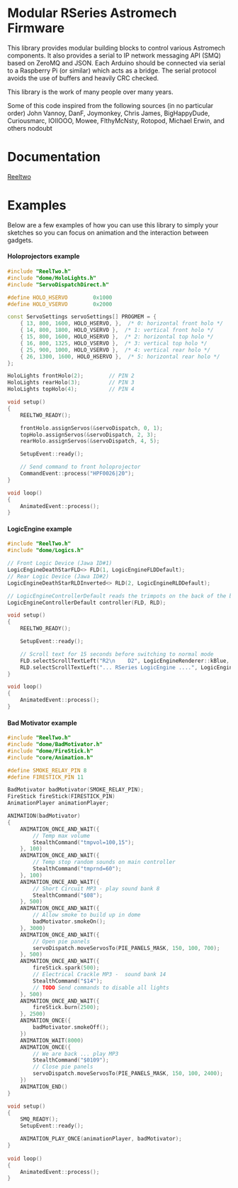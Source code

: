 # Modular RSeries Astromech Firmware  #

This library provides modular building blocks to control various Astromech components. It also provides a serial to IP network messaging API (SMQ) based on ZeroMQ and JSON. Each Arduino should be connected via serial to a Raspberry Pi (or similar) which acts as a bridge. The serial protocol avoids the use of buffers and heavily CRC checked.

This library is the work of many people over many years.

Some of this code inspired from the following sources (in no particular order)
 John Vannoy, DanF, Joymonkey, Chris James, BigHappyDude, Curiousmarc, IOIIOOO, Mowee, FlthyMcNsty, Rotopod, Michael Erwin, and others nodoubt

# Documentation

[Reeltwo](https://reeltwo.github.io/Reeltwo)

# Examples

Below are a few examples of how you can use this library to simply your sketches so you can focus on animation and the interaction between gadgets.

#### Holoprojectors example

```C++
#include "ReelTwo.h"
#include "dome/HoloLights.h"
#include "ServoDispatchDirect.h"

#define HOLO_HSERVO        0x1000
#define HOLO_VSERVO        0x2000

const ServoSettings servoSettings[] PROGMEM = {
    { 13, 800, 1600, HOLO_HSERVO, },  /* 0: horizontal front holo */
    { 14, 800, 1800, HOLO_VSERVO },  /* 1: vertical front holo */
    { 15, 800, 1600, HOLO_HSERVO },  /* 2: horizontal top holo */
    { 16, 800, 1325, HOLO_VSERVO },  /* 3: vertical top holo */
    { 25, 900, 1000, HOLO_VSERVO },  /* 4: vertical rear holo */
    { 26, 1300, 1600, HOLO_HSERVO },  /* 5: horizontal rear holo */
};

HoloLights frontHolo(2);		// PIN 2
HoloLights rearHolo(3);			// PIN 3
HoloLights topHolo(4);			// PIN 4

void setup()
{
    REELTWO_READY();

    frontHolo.assignServos(&servoDispatch, 0, 1);
    topHolo.assignServos(&servoDispatch, 2, 3);
    rearHolo.assignServos(&servoDispatch, 4, 5);

    SetupEvent::ready();

   	// Send command to front holoprojector
   	CommandEvent::process("HPF0026|20");
}

void loop()
{
	AnimatedEvent::process();
}
```

#### LogicEngine example

```C++
#include "ReelTwo.h"
#include "dome/Logics.h"

// Front Logic Device (Jawa ID#1)
LogicEngineDeathStarFLD<> FLD(1, LogicEngineFLDDefault);
// Rear Logic Device (Jawa ID#2)
LogicEngineDeathStarRLDInverted<> RLD(2, LogicEngineRLDDefault);

// LogicEngineControllerDefault reads the trimpots on the back of the board. It is optional.
LogicEngineControllerDefault controller(FLD, RLD);

void setup()
{
    REELTWO_READY();

    SetupEvent::ready();

    // Scroll text for 15 seconds before switching to normal mode
    FLD.selectScrollTextLeft("R2\n    D2", LogicEngineRenderer::kBlue, 1, 15);
    RLD.selectScrollTextLeft("... RSeries LogicEngine ....", LogicEngineRenderer::kYellow, 0, 15);
}

void loop()
{
    AnimatedEvent::process();
}
```

#### Bad Motivator example

```C++
#include "ReelTwo.h"
#include "dome/BadMotivator.h"
#include "dome/FireStick.h"
#include "core/Animation.h"

#define SMOKE_RELAY_PIN 8
#define FIRESTICK_PIN 11

BadMotivator badMotivator(SMOKE_RELAY_PIN);
FireStick fireStick(FIRESTICK_PIN)
AnimationPlayer animationPlayer;

ANIMATION(badMotivator)
{
    ANIMATION_ONCE_AND_WAIT({
        // Temp max volume
        StealthCommand("tmpvol=100,15");
    }, 100)
    ANIMATION_ONCE_AND_WAIT({
        // Temp stop random sounds on main controller
        StealthCommand("tmprnd=60");
    }, 100)
    ANIMATION_ONCE_AND_WAIT({
        // Short Circuit MP3 - play sound bank 8
        StealthCommand("$08");
    }, 500)
    ANIMATION_ONCE_AND_WAIT({
        // Allow smoke to build up in dome
        badMotivator.smokeOn();
    }, 3000)
    ANIMATION_ONCE_AND_WAIT({
        // Open pie panels
        servoDispatch.moveServosTo(PIE_PANELS_MASK, 150, 100, 700);
    }, 500)
    ANIMATION_ONCE_AND_WAIT({
        fireStick.spark(500);
        // Electrical Crackle MP3 -  sound bank 14
        StealthCommand("$14");
        // TODO Send commands to disable all lights
    }, 500)
    ANIMATION_ONCE_AND_WAIT({
        fireStick.burn(2500);
    }, 2500)
    ANIMATION_ONCE({
        badMotivator.smokeOff();
    })
    ANIMATION_WAIT(8000)
    ANIMATION_ONCE({
        // We are back ... play MP3
        StealthCommand("$0109");
        // Close pie panels
        servoDispatch.moveServosTo(PIE_PANELS_MASK, 150, 100, 2400);
    })
    ANIMATION_END()
}

void setup()
{
    SMQ_READY();
    SetupEvent::ready();

    ANIMATION_PLAY_ONCE(animationPlayer, badMotivator);
}
 
void loop()
{
    AnimatedEvent::process();
}
```
